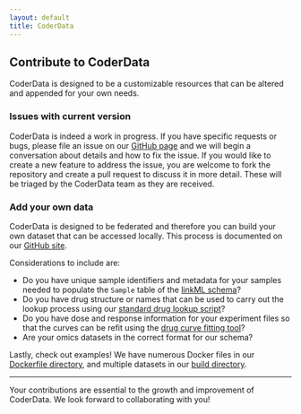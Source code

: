 ```yaml
---
layout: default
title: CoderData
---
```


<link rel="stylesheet" href="assets/css/style.css">

## Contribute to CoderData

CoderData is designed to be a customizable resources that can be
altered and appended for your own needs. 

### Issues with current version

CoderData is indeed a work in progress. If you have specific requests
or bugs, please file an issue on our [GitHub
page](https://github.com/PNNL-CompBio/coderdata/issues) and we will
begin a conversation about details and how to fix the issue. If you
would like to create a new feature to address the issue, you are welcome to fork the
repository and create a pull request to discuss it in more
detail. These will be triaged by the CoderData team as they are received.

### Add your own data

CoderData is designed to be federated and therefore you can build your
own dataset that can be accessed locally. This process is documented
on our [GitHub site](http://github.com/pnnl-compbio/coderdata). 

Considerations to include are:
- Do you have unique sample identifiers and metadata for your samples
  needed to populate the `Sample` table of the [linkML
  schema](http://github.com/pnnl-compbio/coderdata/schema)?
- Do you have drug structure or names that can be used to carry out
  the lookup process using our [standard drug lookup script](http://github.com/pnnl-compbio/coderdata/build/utils/pubchem_retrieval.py)?
- Do you have dose and response information for your experiment files
  so that the curves can be refit using the [drug curve fitting
  tool](http://github.com/pnnl-compbio/coderdata/build/utils/fit_curve.py)?
- Are your omics datasets in the correct format for our schema? 

Lastly, check out examples! We have numerous Docker files in our
[Dockerfile
directory](http://github.com/pnnl-compbio/coderdata/build/docker),
and multiple datasets in our [build
directory](http://github.com/pnnl-compbio/coderdata/build). 


---  
Your contributions are essential to the growth and improvement of CoderData. We look forward to collaborating with you!  
